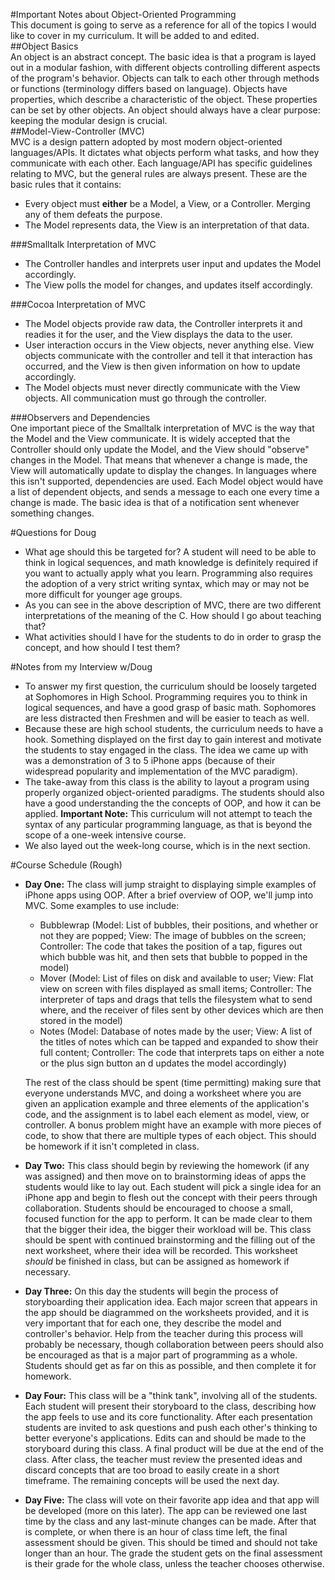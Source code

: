#Important Notes about Object-Oriented Programming  
This document is going to serve as a reference for all of the topics I would like to cover in my curriculum. It will be added to and edited.  
##Object Basics  
An object is an abstract concept. The basic idea is that a program is layed out in a modular fashion, with different objects controlling different aspects of the program's behavior. Objects can talk to each other through methods or functions (terminology differs based on language). Objects have properties, which describe a characteristic of the object. These properties can be set by other objects. An object should always have a clear purpose:  keeping the modular design is crucial.  
##Model-View-Controller (MVC)  
MVC is a design pattern adopted by most modern object-oriented languages/APIs. It dictates what objects perform what tasks, and how they communicate with each other. Each language/API has specific guidelines relating to MVC, but the general rules are always present. These are the basic rules that it contains:  

* Every object must **either** be a Model, a View, or a Controller. Merging any of them defeats the purpose.   
* The Model represents data, the View is an interpretation of that data. 

###Smalltalk Interpretation of MVC  

* The Controller handles and interprets user input and updates the Model accordingly.  
* The View polls the model for changes, and updates itself accordingly.  

###Cocoa Interpretation of MVC  

* The Model objects provide raw data, the Controller interprets it and readies it for the user, and the View displays the data to the user.  
* User interaction occurs in the View objects, never anything else. View objects communicate with the controller and tell it that interaction has occurred, and the View is then given information on how to update accordingly.  
* The Model objects must never directly communicate with the View objects. All communication must go through the controller.  

###Observers and Dependencies  
One important piece of the Smalltalk interpretation of MVC is the way that the Model and the View communicate. It is widely accepted that the Controller should only update the Model, and the View should "observe" changes in the Model. That means that whenever a change is made, the View will automatically update to display the changes. In languages where this isn't supported, dependencies are used. Each Model object would have a list of dependent objects, and sends a message to each one every time a change is made. The basic idea is that of a notification sent whenever something changes.  

#Questions for Doug  

* What age should this be targeted for? A student will need to be able to think in logical sequences, and math knowledge is definitely required if you want to actually apply what you learn. Programming also requires the adoption of a very strict writing syntax, which may or may not be more difficult for younger age groups.  
* As you can see in the above description of MVC, there are two different interpretations of the meaning of the C. How should I go about teaching that?  
* What activities should I have for the students to do in order to grasp the concept, and how should I test them?  

#Notes from my Interview w/Doug  

* To answer my first question, the curriculum should be loosely targeted at Sophomores in High School. Programming requires you to think in logical sequences, and have a good grasp of basic math. Sophomores are less distracted then Freshmen and will be easier to teach as well.  
* Because these are high school students, the curriculum needs to have a hook. Something displayed on the first day to gain interest and motivate the students to stay engaged in the class. The idea we came up with was a demonstration of 3 to 5 iPhone apps (because of their widespread popularity and implementation of the MVC paradigm).  
* The take-away from this class is the ability to layout a program using properly organized object-oriented paradigms. The students should also have a good understanding the the concepts of OOP, and how it can be applied. **Important Note:**  This curriculum will not attempt to teach the syntax of any particular programming language, as that is beyond the scope of a one-week intensive course.  
* We also layed out the week-long course, which is in the next section.  

#Course Schedule (Rough)  

* **Day One:**  The class will jump straight to displaying simple examples of iPhone apps using OOP. After a brief overview of OOP, we'll jump into MVC. Some examples to use include:  
	* Bubblewrap (Model:  List of bubbles, their positions, and whether or not they are popped; View:  The image of bubbles on the screen; Controller:  The code that takes the position of a tap, figures out which bubble was hit, and then sets that bubble to popped in the model)  
	* Mover (Model:  List of files on disk and available to user; View:  Flat view on screen with files displayed as small items; Controller:  The interpreter of taps and drags that tells the filesystem what to send where, and the receiver of files sent by other devices which are then stored in the model)  
	* Notes (Model:  Database of notes made by the user; View:  A list of the titles of notes which can be tapped and expanded to show their full content; Controller:  The code that interprets taps on either a note or the plus sign button an d updates the model accordingly)  

	The rest of the class should be spent (time permitting) making sure that everyone understands MVC, and doing a worksheet where you are given an application example and three elements of the application's code, and the assignment is to label each element as model, view, or controller. A bonus problem might have an example with more pieces of code, to show that there are multiple types of each object. This should be homework if it isn't completed in class.  

* **Day Two:**  This class should begin by reviewing the homework (if any was assigned) and then move on to brainstorming ideas of apps the students would like to lay out. Each student will pick a single idea for an iPhone app and begin to flesh out the concept with their peers through collaboration. Students should be encouraged to choose a small, focused function for the app to perform. It can be made clear to them that the bigger their idea, the bigger their workload will be. This class should be spent with continued brainstorming and the filling out of the next worksheet, where their idea will be recorded. This worksheet *should* be finished in class, but can be assigned as homework if necessary.  

* **Day Three:**  On this day the students will begin the process of storyboarding their application idea. Each major screen that appears in the app should be diagrammed on the worksheets provided, and it is very important that for each one, they describe the model and controller's behavior. Help from the teacher during this process will probably be necessary, though collaboration between peers should also be encouraged as that is a major part of programming as a whole. Students should get as far on this as possible, and then complete it for homework.  

* **Day Four:**  This class will be a "think tank", involving all of the students. Each student will present their storyboard to the class, describing how the app feels to use and its core functionality. After each presentation students are invited to ask questions and push each other's thinking to better everyone's applications. Edits can and should be made to the storyboard during this class. A final product will be due at the end of the class. After class, the teacher must review the presented ideas and discard concepts that are too broad to easily create in a short timeframe. The remaining concepts will be used the next day.  

* **Day Five:**  The class will vote on their favorite app idea and that app will be developed (more on this later). The app can be reviewed one last time by the class and any last-minute changes can be made. After that is complete, or when there is an hour of class time left, the final assessment should be given. This should be timed and should not take longer than an hour. The grade the student gets on the final assessment is their grade for the whole class, unless the teacher chooses otherwise.